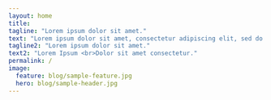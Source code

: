 ```yaml
---
layout: home
title:
tagline: "Lorem ipsum dolor sit amet."
text: "Lorem ipsum dolor sit amet, consectetur adipiscing elit, sed do eiusmod tempor incididunt."
tagline2: "Lorem ipsum dolor sit amet."
text2: "Lorem Ipsum <br>Dolor sit amet consectetur."
permalink: /
image:
  feature: blog/sample-feature.jpg
  hero: blog/sample-header.jpg
---
```

